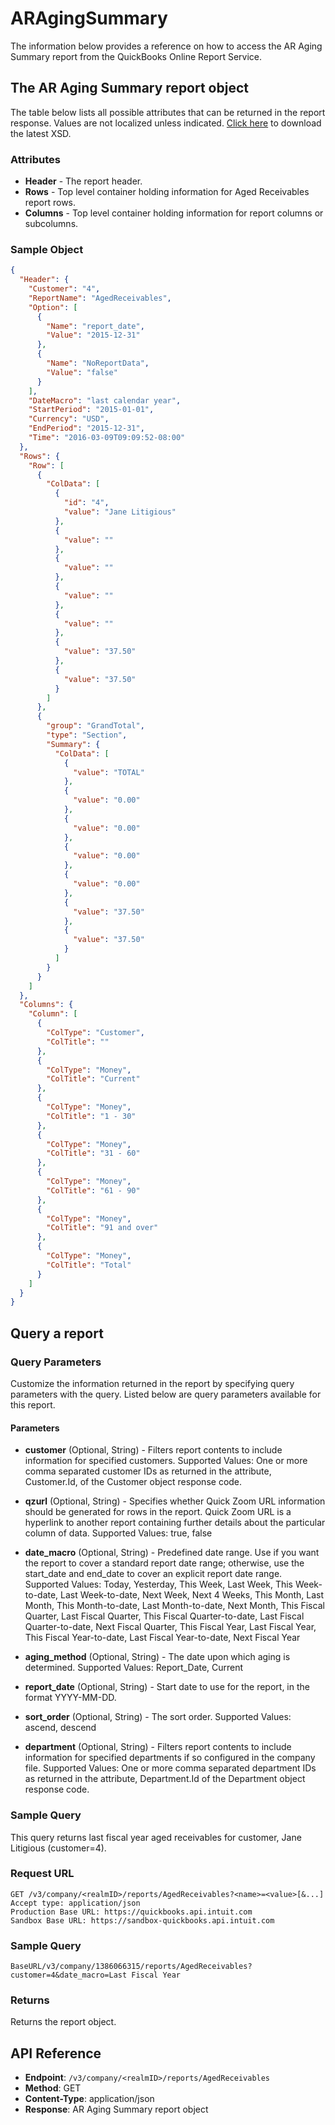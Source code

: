 # ARAgingSummary

The information below provides a reference on how to access the AR Aging Summary report from the QuickBooks Online Report Service.

## The AR Aging Summary report object

The table below lists all possible attributes that can be returned in the report response. Values are not localized unless indicated. [Click here](https://developer.intuit.com/app/developer/qbo/docs/learn/explore-the-quickbooks-online-api/minor-versions) to download the latest XSD.

### Attributes

- **Header** - The report header.
- **Rows** - Top level container holding information for Aged Receivables report rows.
- **Columns** - Top level container holding information for report columns or subcolumns.

### Sample Object

```json
{
  "Header": {
    "Customer": "4", 
    "ReportName": "AgedReceivables", 
    "Option": [
      {
        "Name": "report_date", 
        "Value": "2015-12-31"
      }, 
      {
        "Name": "NoReportData", 
        "Value": "false"
      }
    ], 
    "DateMacro": "last calendar year", 
    "StartPeriod": "2015-01-01", 
    "Currency": "USD", 
    "EndPeriod": "2015-12-31", 
    "Time": "2016-03-09T09:09:52-08:00"
  }, 
  "Rows": {
    "Row": [
      {
        "ColData": [
          {
            "id": "4", 
            "value": "Jane Litigious"
          }, 
          {
            "value": ""
          }, 
          {
            "value": ""
          }, 
          {
            "value": ""
          }, 
          {
            "value": ""
          }, 
          {
            "value": "37.50"
          }, 
          {
            "value": "37.50"
          }
        ]
      }, 
      {
        "group": "GrandTotal", 
        "type": "Section", 
        "Summary": {
          "ColData": [
            {
              "value": "TOTAL"
            }, 
            {
              "value": "0.00"
            }, 
            {
              "value": "0.00"
            }, 
            {
              "value": "0.00"
            }, 
            {
              "value": "0.00"
            }, 
            {
              "value": "37.50"
            }, 
            {
              "value": "37.50"
            }
          ]
        }
      }
    ]
  }, 
  "Columns": {
    "Column": [
      {
        "ColType": "Customer", 
        "ColTitle": ""
      }, 
      {
        "ColType": "Money", 
        "ColTitle": "Current"
      }, 
      {
        "ColType": "Money", 
        "ColTitle": "1 - 30"
      }, 
      {
        "ColType": "Money", 
        "ColTitle": "31 - 60"
      }, 
      {
        "ColType": "Money", 
        "ColTitle": "61 - 90"
      }, 
      {
        "ColType": "Money", 
        "ColTitle": "91 and over"
      }, 
      {
        "ColType": "Money", 
        "ColTitle": "Total"
      }
    ]
  }
}
```

## Query a report

### Query Parameters

Customize the information returned in the report by specifying query parameters with the query. Listed below are query parameters available for this report.

#### Parameters

- **customer** (Optional, String) - Filters report contents to include information for specified customers. Supported Values: One or more comma separated customer IDs as returned in the attribute, Customer.Id, of the Customer object response code.

- **qzurl** (Optional, String) - Specifies whether Quick Zoom URL information should be generated for rows in the report. Quick Zoom URL is a hyperlink to another report containing further details about the particular column of data. Supported Values: true, false

- **date_macro** (Optional, String) - Predefined date range. Use if you want the report to cover a standard report date range; otherwise, use the start_date and end_date to cover an explicit report date range. Supported Values: Today, Yesterday, This Week, Last Week, This Week-to-date, Last Week-to-date, Next Week, Next 4 Weeks, This Month, Last Month, This Month-to-date, Last Month-to-date, Next Month, This Fiscal Quarter, Last Fiscal Quarter, This Fiscal Quarter-to-date, Last Fiscal Quarter-to-date, Next Fiscal Quarter, This Fiscal Year, Last Fiscal Year, This Fiscal Year-to-date, Last Fiscal Year-to-date, Next Fiscal Year

- **aging_method** (Optional, String) - The date upon which aging is determined. Supported Values: Report_Date, Current

- **report_date** (Optional, String) - Start date to use for the report, in the format YYYY-MM-DD.

- **sort_order** (Optional, String) - The sort order. Supported Values: ascend, descend

- **department** (Optional, String) - Filters report contents to include information for specified departments if so configured in the company file. Supported Values: One or more comma separated department IDs as returned in the attribute, Department.Id of the Department object response code.

### Sample Query

This query returns last fiscal year aged receivables for customer, Jane Litigious (customer=4).

### Request URL

```
GET /v3/company/<realmID>/reports/AgedReceivables?<name>=<value>[&...]
Accept type: application/json
Production Base URL: https://quickbooks.api.intuit.com
Sandbox Base URL: https://sandbox-quickbooks.api.intuit.com
```

### Sample Query

```
BaseURL/v3/company/1386066315/reports/AgedReceivables?customer=4&date_macro=Last Fiscal Year
```

### Returns

Returns the report object.

## API Reference

- **Endpoint**: `/v3/company/<realmID>/reports/AgedReceivables`
- **Method**: GET
- **Content-Type**: application/json
- **Response**: AR Aging Summary report object
